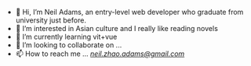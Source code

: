 - 👋 Hi, I’m Neil Adams, an entry-level web developer who graduate from university just before.
- 👀 I’m interested in Asian culture and I really like reading novels
- 🌱 I’m currently learning vit+vue
- 💞️ I’m looking to collaborate on ...
- 📫 How to reach me ... *neil.zhao.adams@gmail.com*

<!---
Neil-Z-Adams/Neil-Z-Adams is a ✨ special ✨ repository because its `README.md` (this file) appears on your GitHub profile.
You can click the Preview link to take a look at your changes.
--->
